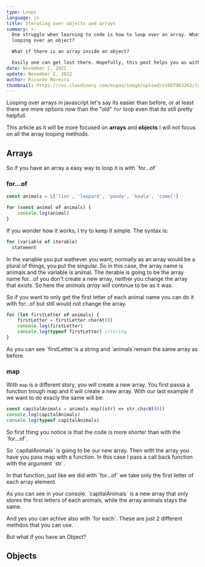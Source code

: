 ```yaml
---
type: Loops
language: js
title: Iterating over objects and arrays
summary: >-
  One struggle when learning to code is how to loop over an array. What about
  looping over an object?

  What if there is an array inside an object?

  Easily one can get lost there. Hopefully, this post helps you as with helps me
date: November 2, 2022
update: November 2, 2022
author: Ricardo Moreira
thumbnail: https://res.cloudinary.com/mugas/image/upload/v1667963262/loop_bmc90p.jpg
---
```

L﻿ooping over arrays in javascript let's say its easier than before, or at least there are more options now than the "old" `for` loop even that its still pretty helpfull.

T﻿his article as it will be more focused on **arrays** and **objects** I will not focus on all the array looping methods.

## A﻿rrays

S﻿o if you have an array a easy way to loop it is with \`for...of\`

### ﻿for...of

```javascript
const animals = \['lion', 'leopard', 'panda', 'koala', 'camel']

for (const animal of animals) {
    console.log(animal)
}
```

I﻿f you wonder how it works, I try to keep it simple. The syntax is:

```javascript
for (variable of iterable)
  statement
```

I﻿n the  variable you put wathever you want, normally as an array would be a plural of things, you put the singular. So in this case, the array name is animals and the variable is animal.
T﻿he iterable is going to be the array name for...of you don't create a new array, neither you change the array that exists. So here the *animals array* will continue to be as it was.

S﻿o if you want to only get the first letter of each animal name you can do it with for...of but still would not change the array.

```javascript
for (let firstLetter of animals) {
    firstLetter = firstLetter.charAt(0)
    console.log(firstLetter)
    console.log(typeof firstLetter) //string
}
```

A﻿s you can see \`firstLetter\`is a string and \`animals\`remain the same array as before.

### ﻿map

W﻿ith `map` is a different story, you will create a new array.  You first passa a function trough map and   it will create a new array. With our last example if we want to do exacly the same will be:

```javascript
const capitalAnimals = animals.map((str) => str.charAt(0))
console.log(capitalAnimals) 
console.log(typeof capitalAnimals)
```

S﻿o first thing you notice is that the code is more shorter than with the \`for...of\`.

So \`capitalAnimals\` is going to be our new array. Then  with the array you have you pass map with a function. In this case I pass a call back function with the argument \`str\`.

I﻿n that function, just like we did with \`for...of\` we take only the first letter of each array element.



A﻿s you can see in your console. \`capitalAnimals\` is a new array that only stores the first letters of each animals, while the array animals stays the same.

A﻿nd yes you can achive also with \`for each\`. These are just 2 different methdos that you can use.

B﻿ut what if you have an Object?

## Objects